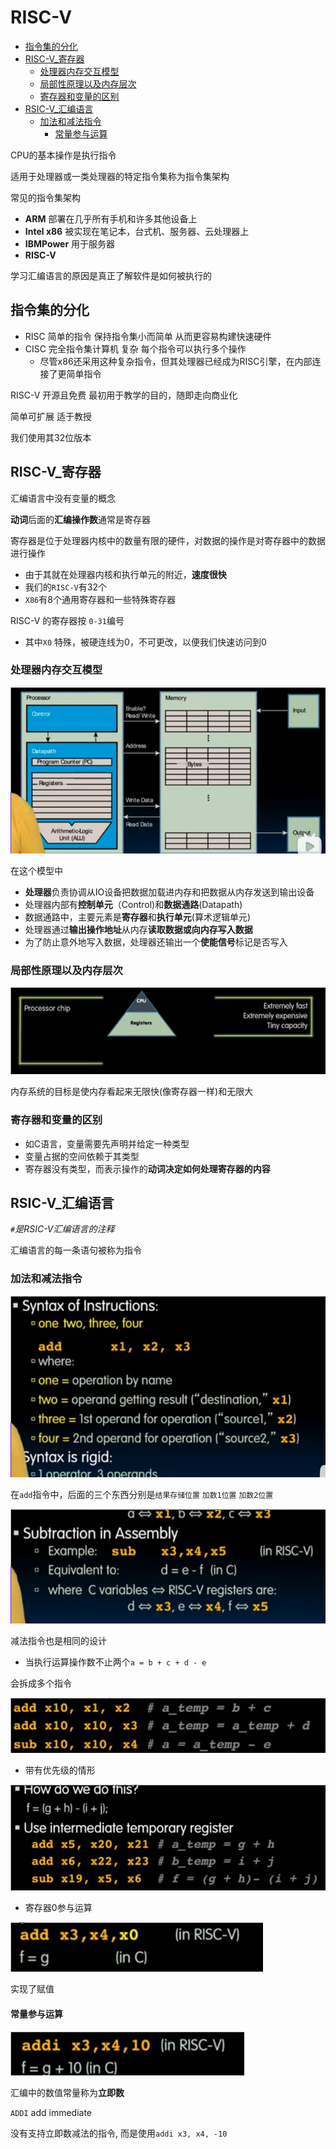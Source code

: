 # RISC-V
 
* [指令集的分化](#指令集的分化)
* [RISC-V_寄存器](#RISC-V_寄存器)
  * [处理器内存交互模型](#处理器内存交互模型)
  * [局部性原理以及内存层次](#局部性原理以及内存层次)
  * [寄存器和变量的区别](#寄存器和变量的区别)
* [RSIC-V_汇编语言](#RSIC-V_汇编语言)
  * [加法和减法指令](#加法和减法指令)
    * [常量参与运算](#常量参与运算)

CPU的基本操作是执行指令

适用于处理器或一类处理器的特定指令集称为指令集架构

常见的指令集架构 

* **ARM** 部署在几乎所有手机和许多其他设备上
* **Intel x86** 被实现在笔记本，台式机、服务器、云处理器上
* **IBMPower** 用于服务器
* **RISC-V**

学习汇编语言的原因是真正了解软件是如何被执行的

## 指令集的分化

* RISC 简单的指令 保持指令集小而简单 从而更容易构建快速硬件
* CISC 完全指令集计算机 复杂 每个指令可以执行多个操作
    * 尽管x86还采用这种复杂指令，但其处理器已经成为RISC引擎，在内部连接了更简单指令

RISC-V 开源且免费 最初用于教学的目的，随即走向商业化

简单可扩展 适于教授

我们使用其32位版本

## RISC-V_寄存器

汇编语言中没有变量的概念

**动词**后面的**汇编操作数**通常是寄存器

寄存器是位于处理器内核中的数量有限的硬件，对数据的操作是对寄存器中的数据进行操作

* 由于其就在处理器内核和执行单元的附近，**速度很快**
* 我们的`RISC-V`有32个
* `X86`有8个通用寄存器和一些特殊寄存器

RISC-V 的寄存器按 `0-31`编号

* 其中`X0` 特殊，被硬连线为0，不可更改，以便我们快速访问到0

### 处理器内存交互模型
 
![](img/045f2641.png)

在这个模型中

* **处理器**负责协调从IO设备把数据加载进内存和把数据从内存发送到输出设备
* 处理器内部有**控制单元**（Control)和**数据通路**(Datapath)
* 数据通路中，主要元素是**寄存器**和**执行单元**(算术逻辑单元)
* 处理器通过**输出操作地址**从内存**读取数据或向内存写入数据**
* 为了防止意外地写入数据，处理器还输出一个**使能信号**标记是否写入

### 局部性原理以及内存层次

![](img/26ce40c9.png)

内存系统的目标是使内存看起来无限快(像寄存器一样)和无限大

### 寄存器和变量的区别

* 如C语言，变量需要先声明并给定一种类型
* 变量占据的空间依赖于其类型
* 寄存器没有类型，而表示操作的**动词决定如何处理寄存器的内容**

## RSIC-V_汇编语言

*`#`是RSIC-V汇编语言的注释*

汇编语言的每一条语句被称为指令

### 加法和减法指令

![](img/e335b7ad.png)

在`add`指令中，后面的三个东西分别是`结果存储位置` `加数1位置` `加数2位置`

![](img/a7c90d3c.png)

减法指令也是相同的设计

* 当执行运算操作数不止两个`a = b + c + d - e`

会拆成多个指令

![](img/a289feb1.png)

* 带有优先级的情形

![](img/0e06ce10.png)

* 寄存器0参与运算

![](img/cf49ffc1.png)

实现了赋值

#### 常量参与运算

![](img/e479fe39.png)

汇编中的数值常量称为**立即数**

`ADDI` add immediate

没有支持立即数减法的指令, 而是使用`addi x3, x4, -10`

